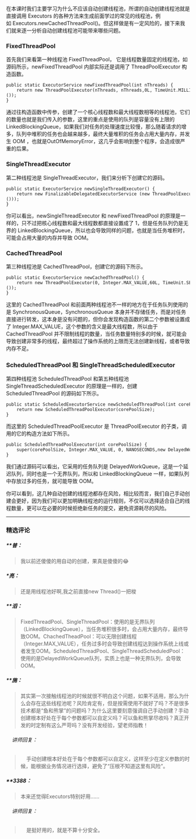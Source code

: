 <p data-nodeid="149" class="">在本课时我们主要学习为什么不应该自动创建线程池，所谓的自动创建线程池就是直接调用 Executors 的各种方法来生成前面学过的常见的线程池，例如&nbsp;Executors.newCachedThreadPool()。但这样做是有一定风险的，接下来我们就来逐一分析自动创建线程池可能带来哪些问题。</p>
<h3 data-nodeid="150">FixedThreadPool</h3>
<p data-nodeid="151">首先我们来看第一种线程池 FixedThreadPool， 它是线程数量固定的线程池，如源码所示，newFixedThreadPool 内部实际还是调用了 ThreadPoolExecutor 构造函数。</p>
<pre class="lang-java" data-nodeid="152"><code data-language="java"><span class="hljs-function"><span class="hljs-keyword">public</span>&nbsp;<span class="hljs-keyword">static</span>&nbsp;ExecutorService&nbsp;<span class="hljs-title">newFixedThreadPool</span><span class="hljs-params">(<span class="hljs-keyword">int</span>&nbsp;nThreads)</span>&nbsp;</span>{&nbsp;
&nbsp;&nbsp;&nbsp;&nbsp;<span class="hljs-keyword">return</span>&nbsp;<span class="hljs-keyword">new</span>&nbsp;ThreadPoolExecutor(nThreads,&nbsp;nThreads,<span class="hljs-number">0L</span>,&nbsp;TimeUnit.MILLISECONDS,<span class="hljs-keyword">new</span>&nbsp;LinkedBlockingQueue&lt;Runnable&gt;());
}
</code></pre>
<p data-nodeid="153">通过往构造函数中传参，创建了一个核心线程数和最大线程数相等的线程池，它们的数量也就是我们传入的参数，这里的重点是使用的队列是容量没有上限的 LinkedBlockingQueue，如果我们对任务的处理速度比较慢，那么随着请求的增多，队列中堆积的任务也会越来越多，最终大量堆积的任务会占用大量内存，并发生 OOM ，也就是OutOfMemoryError，这几乎会影响到整个程序，会造成很严重的后果。</p>
<h3 data-nodeid="154">SingleThreadExecutor</h3>
<p data-nodeid="155">第二种线程池是 SingleThreadExecutor，我们来分析下创建它的源码。</p>
<pre class="lang-java" data-nodeid="156"><code data-language="java"><span class="hljs-function"><span class="hljs-keyword">public</span>&nbsp;<span class="hljs-keyword">static</span>&nbsp;ExecutorService&nbsp;<span class="hljs-title">newSingleThreadExecutor</span><span class="hljs-params">()</span>&nbsp;</span>{&nbsp;
&nbsp;&nbsp;&nbsp;&nbsp;<span class="hljs-keyword">return</span>&nbsp;<span class="hljs-keyword">new</span>&nbsp;FinalizableDelegatedExecutorService&nbsp;(<span class="hljs-keyword">new</span>&nbsp;ThreadPoolExecutor(<span class="hljs-number">1</span>,&nbsp;<span class="hljs-number">1</span>,<span class="hljs-number">0L</span>,&nbsp;TimeUnit.MILLISECONDS,<span class="hljs-keyword">new</span>&nbsp;LinkedBlockingQueue&lt;Runnable&gt;()));
}
</code></pre>
<p data-nodeid="157">你可以看出，newSingleThreadExecutor&nbsp;和 newFixedThreadPool 的原理是一样的，只不过把核心线程数和最大线程数都直接设置成了 1，但是任务队列仍是无界的 LinkedBlockingQueue，所以也会导致同样的问题，也就是当任务堆积时，可能会占用大量的内存并导致 OOM。</p>
<h3 data-nodeid="158">CachedThreadPool</h3>
<p data-nodeid="159">第三种线程池是 CachedThreadPool，创建它的源码下所示。</p>
<pre class="lang-java" data-nodeid="160"><code data-language="java"><span class="hljs-function"><span class="hljs-keyword">public</span>&nbsp;<span class="hljs-keyword">static</span>&nbsp;ExecutorService&nbsp;<span class="hljs-title">newCachedThreadPool</span><span class="hljs-params">()</span>&nbsp;</span>{&nbsp;
&nbsp;&nbsp;&nbsp;&nbsp;<span class="hljs-keyword">return</span>&nbsp;<span class="hljs-keyword">new</span>&nbsp;ThreadPoolExecutor(<span class="hljs-number">0</span>,&nbsp;Integer.MAX_VALUE,<span class="hljs-number">60L</span>,&nbsp;TimeUnit.SECONDS,<span class="hljs-keyword">new</span>&nbsp;SynchronousQueue&lt;Runnable&gt;());
}
</code></pre>
<p data-nodeid="161">这里的 CachedThreadPool 和前面两种线程池不一样的地方在于任务队列使用的是 SynchronousQueue，SynchronousQueue 本身并不存储任务，而是对任务直接进行转发，这本身是没有问题的，但你会发现构造函数的第二个参数被设置成了&nbsp;Integer.MAX_VALUE，这个参数的含义是最大线程数，所以由于 CachedThreadPool 并不限制线程的数量，当任务数量特别多的时候，就可能会导致创建非常多的线程，最终超过了操作系统的上限而无法创建新线程，或者导致内存不足。</p>
<h3 data-nodeid="162">ScheduledThreadPool 和 SingleThreadScheduledExecutor</h3>
<p data-nodeid="163">第四种线程池 ScheduledThreadPool 和第五种线程池 SingleThreadScheduledExecutor 的原理是一样的，创建 ScheduledThreadPool 的源码如下所示。</p>
<pre class="lang-java" data-nodeid="164"><code data-language="java"><span class="hljs-function"><span class="hljs-keyword">public</span>&nbsp;<span class="hljs-keyword">static</span>&nbsp;ScheduledExecutorService&nbsp;<span class="hljs-title">newScheduledThreadPool</span><span class="hljs-params">(<span class="hljs-keyword">int</span>&nbsp;corePoolSize)</span>&nbsp;</span>{&nbsp;
&nbsp;&nbsp;&nbsp;&nbsp;<span class="hljs-keyword">return</span>&nbsp;<span class="hljs-keyword">new</span>&nbsp;ScheduledThreadPoolExecutor(corePoolSize);
}
</code></pre>
<p data-nodeid="165">而这里的 ScheduledThreadPoolExecutor 是 ThreadPoolExecutor 的子类，调用的它的构造方法如下所示。</p>
<pre class="lang-java" data-nodeid="166"><code data-language="java"><span class="hljs-function"><span class="hljs-keyword">public</span>&nbsp;<span class="hljs-title">ScheduledThreadPoolExecutor</span><span class="hljs-params">(<span class="hljs-keyword">int</span>&nbsp;corePoolSize)</span>&nbsp;</span>{&nbsp;
&nbsp;&nbsp;&nbsp;&nbsp;<span class="hljs-keyword">super</span>(corePoolSize,&nbsp;Integer.MAX_VALUE,&nbsp;<span class="hljs-number">0</span>,&nbsp;NANOSECONDS,<span class="hljs-keyword">new</span>&nbsp;DelayedWorkQueue());
}
</code></pre>
<p data-nodeid="946" class="">我们通过源码可以看出，它采用的任务队列是&nbsp;DelayedWorkQueue，这是一个延迟队列，同时也是一个无界队列，所以和 LinkedBlockingQueue 一样，如果队列中存放过多的任务，就可能导致 OOM。</p>











<p data-nodeid="168" class="">你可以看到，这几种自动创建的线程池都存在风险，相比较而言，我们自己手动创建会更好，因为我们可以更加明确线程池的运行规则，不仅可以选择适合自己的线程数量，更可以在必要的时候拒绝新任务的提交，避免资源耗尽的风险。</p>

---

### 精选评论

##### **普：
> 我以前还傻傻的用自动的创建，果真是傻傻的😂

##### *亮：
> 还是用线程池好啊,我之前直接new Thread()一把梭

##### **滔：
> FixedThreadPool、SingleThreadPool：使用的是无界队列（LinkedBlockingQueue），当任务堆积很多时，会占用大量内存，最终导致OOM。ChachedTheadPool：可以无限创建线程（Integer.MAX_VALUE），任务过多时会导致创建线程达到操作系统上线或者发生OOM。ScheduledThreadPool、SingleThreadScheduledPool：使用的是DelayedWorkQueue队列，实质上也是一种无界队列，会导致OOM。

##### **施：
> 其实第一次接触线程池的时候就很不明白这个问题，如果不适用，那么为什么会存在这些线程池呢？风险肯定有，但是按需使用不就好了吗？不是很多技术都是“鱼和熊掌”的问题吗？为什么这里要刻意强调自己手动创建？手动创建根本好处在于每个参数都可以自定义吗？可以鱼和熊掌尽收吗？真正开发的时定制有这么严苛吗？没有开发经验，望老师指教！

 ###### &nbsp;&nbsp;&nbsp; 讲师回复：
> &nbsp;&nbsp;&nbsp; 手动创建根本好处在于每个参数都可以自定义，这样至少在定义参数的时候，能根据业务情况进行选择，避免了“压根不知道这里有风险”。

##### **3388：
> 本来还觉得Executors特别好用……

 ###### &nbsp;&nbsp;&nbsp; 讲师回复：
> &nbsp;&nbsp;&nbsp; 是挺好用的，就是不算十分安全。

